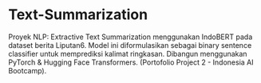 # Text-Summarization
Proyek NLP: Extractive Text Summarization menggunakan IndoBERT pada dataset berita Liputan6. Model ini diformulasikan sebagai binary sentence classifier untuk memprediksi kalimat ringkasan. Dibangun menggunakan PyTorch &amp; Hugging Face Transformers. (Portofolio Project 2 - Indonesia AI Bootcamp).
